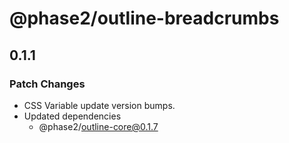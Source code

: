 # @phase2/outline-breadcrumbs

## 0.1.1

### Patch Changes

- CSS Variable update version bumps.
- Updated dependencies
  - @phase2/outline-core@0.1.7
